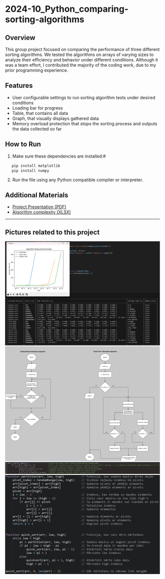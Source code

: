 # 2024-10_Python_comparing-sorting-algorithms

## Overview
This group project focused on comparing the performance of three different sorting algorithms. We tested the algorithms on arrays of varying sizes to analyze their efficiency and behavior under different conditions.
Although it was a team effort, I contributed the majority of the coding work, due to my prior programming experience.

## Features
- User configurable settings to run sorting algorithm tests under desired conditions
- Loading bar for progress
- Table, that contains all data
- Graph, that visually displays gathered data
- Memory overload protection that stops the sorting process and outputs the data collected so far

## How to Run
1. Make sure these dependencies are installed:#

```pip install terminaltables
   pip install matplotlib
   pip install numpy
   ```

2. Run the file using any Python compatible compiler or interpreter.

## Additional Materials
- [Project Presentation (PDF)](presentation/project_presentation.pdf)
- [Algorithm complexity (XLSX)](presentation/project_presentation.pdf)

---
## Pictures related to this project

![Output](project_images/programme_output.png)
![Code Flowchart](project_images/code_flowchart.png)
![BubbleSort Pseudocode](project_images/bubble_sort_pseudocode.png)
![QuickSort Pseudocode](project_images/quick_sort_pseudocode.png)
